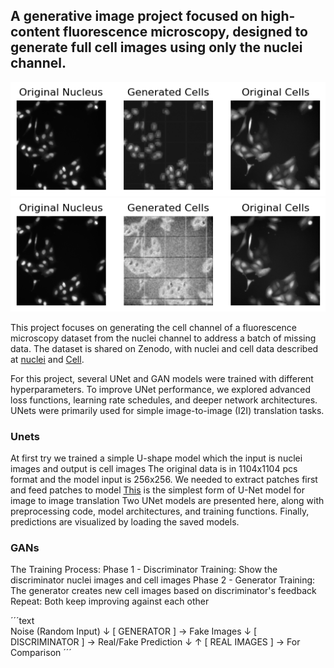 ## A generative image project focused on high-content fluorescence microscopy, designed to generate full cell images using only the nuclei channel.

![ ](./background.png)
![ ](./background_2.png)

This project focuses on generating the cell channel of a fluorescence microscopy dataset from the nuclei channel to address a batch of missing data. The dataset is shared on Zenodo, with nuclei and cell data described at [nuclei](https://www.sciencedirect.com/science/article/pii/S2352340922009726) and [Cell](https://www.sciencedirect.com/science/article/pii/S2352340924011107).

For this project, several UNet and GAN models were trained with different hyperparameters. To improve UNet performance, we explored advanced loss functions, learning rate schedules, and deeper network architectures. UNets were primarily used for simple image-to-image (I2I) translation tasks.

### Unets

At first try we trained a simple U-shape model which the input is nuclei images and output is cell images
The original data is in 1104x1104 pcs format and the model input is 256x256. 
We needed to extract patches first and feed patches to model
[This](./src/models/UNet.py) is the simplest form of U-Net model for image to image translation
Two UNet models are presented here, along with preprocessing code, model architectures, and training functions. Finally, predictions are visualized by loading the saved models.

### GANs
The Training Process:
Phase 1 - Discriminator Training: Show  the discriminator nuclei images and cell images
Phase 2 - Generator Training: The generator creates new cell images based on discriminator's feedback
Repeat: Both keep improving against each other

´´´text            
Noise (Random Input)
     ↓
[ GENERATOR ] → Fake Images
     ↓
[ DISCRIMINATOR ] → Real/Fake Prediction
     ↓
     ↑
[ REAL IMAGES ] → For Comparison
´´´
